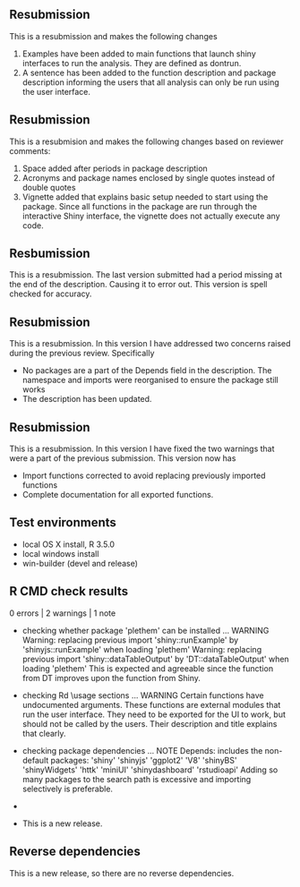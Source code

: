 ## Resubmission
This is a resubmission and makes the following changes
1) Examples have been added to main functions that launch shiny interfaces to run the analysis. They are defined as dontrun.
2) A sentence has been added to the function description and package description informing the users that all analysis can only be run using the user interface.

## Resubmission
This is a resubmision and makes the following changes based on reviewer comments:
1) Space added after periods in package description
2) Acronyms and package names enclosed by single quotes instead of double quotes
3) Vignette added that explains basic setup needed to start using the package. Since all functions in the package are run through the interactive Shiny interface, the vignette does not actually execute any code.


## Resbumission
This is a resubmission. The last version submitted had a period missing at the end of the description. Causing it to error out. This version is spell checked for accuracy. 

## Resubmission
This is a resubmission. In this version I have addressed two concerns raised during the previous review. Specifically

* No packages are a part of the Depends field in the description. The namespace and imports were reorganised to ensure the package still works
* The description has been updated.

## Resubmission
This is a resubmission. In this version I have fixed the two warnings that were a part of the previous submission. This version now has

* Import functions corrected to avoid replacing previously imported functions
* Complete documentation for all exported functions. 

## Test environments
* local OS X install, R 3.5.0
* local windows install
* win-builder (devel and release)

## R CMD check results

0 errors | 2 warnings | 1 note

* checking whether package 'plethem' can be installed ... WARNING
  Warning: replacing previous import 'shiny::runExample' by 'shinyjs::runExample' when loading 'plethem'
  Warning: replacing previous import 'shiny::dataTableOutput' by 'DT::dataTableOutput' when loading   'plethem'
  This is expected and agreeable since the function from DT improves upon the function from Shiny.

* checking Rd \usage sections ... WARNING
  Certain functions have undocumented arguments. These functions are external modules that run the user interface. They need to be exported for the UI to work, but should not be called by the users. Their description and title explains that clearly.
  
* checking package dependencies ... NOTE
Depends: includes the non-default packages:
  'shiny' 'shinyjs' 'ggplot2' 'V8' 'shinyBS' 'shinyWidgets' 'httk'
  'miniUI' 'shinydashboard' 'rstudioapi'
Adding so many packages to the search path is excessive and importing
selectively is preferable.

*

* This is a new release.

## Reverse dependencies

This is a new release, so there are no reverse dependencies.


